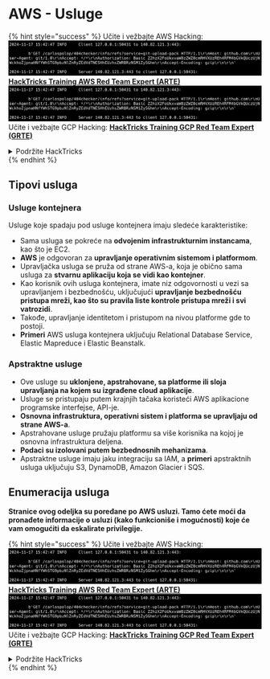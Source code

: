 # AWS - Usluge

{% hint style="success" %}
Učite i vežbajte AWS Hacking:<img src="../../../.gitbook/assets/image (1).png" alt="" data-size="line">[**HackTricks Training AWS Red Team Expert (ARTE)**](https://training.hacktricks.xyz/courses/arte)<img src="../../../.gitbook/assets/image (1).png" alt="" data-size="line">\
Učite i vežbajte GCP Hacking: <img src="../../../.gitbook/assets/image (2).png" alt="" data-size="line">[**HackTricks Training GCP Red Team Expert (GRTE)**<img src="../../../.gitbook/assets/image (2).png" alt="" data-size="line">](https://training.hacktricks.xyz/courses/grte)

<details>

<summary>Podržite HackTricks</summary>

* Proverite [**planove pretplate**](https://github.com/sponsors/carlospolop)!
* **Pridružite se** 💬 [**Discord grupi**](https://discord.gg/hRep4RUj7f) ili [**telegram grupi**](https://t.me/peass) ili **pratite** nas na **Twitteru** 🐦 [**@hacktricks\_live**](https://twitter.com/hacktricks\_live)**.**
* **Podelite hakerske trikove slanjem PR-ova na** [**HackTricks**](https://github.com/carlospolop/hacktricks) i [**HackTricks Cloud**](https://github.com/carlospolop/hacktricks-cloud) github repozitorijume.

</details>
{% endhint %}

## Tipovi usluga

### Usluge kontejnera

Usluge koje spadaju pod usluge kontejnera imaju sledeće karakteristike:

* Sama usluga se pokreće na **odvojenim infrastrukturnim instancama**, kao što je EC2.
* **AWS** je odgovoran za **upravljanje operativnim sistemom i platformom**.
* Upravljačka usluga se pruža od strane AWS-a, koja je obično sama usluga za **stvarnu aplikaciju koja se vidi kao kontejner**.
* Kao korisnik ovih usluga kontejnera, imate niz odgovornosti u vezi sa upravljanjem i bezbednošću, uključujući **upravljanje bezbednošću pristupa mreži, kao što su pravila liste kontrole pristupa mreži i svi vatrozidi**.
* Takođe, upravljanje identitetom i pristupom na nivou platforme gde to postoji.
* **Primeri** AWS usluga kontejnera uključuju Relational Database Service, Elastic Mapreduce i Elastic Beanstalk.

### Apstraktne usluge

* Ove usluge su **uklonjene, apstrahovane, sa platforme ili sloja upravljanja na kojem su izgrađene cloud aplikacije**.
* Usluge se pristupaju putem krajnjih tačaka koristeći AWS aplikacione programske interfejse, API-je.
* **Osnovna infrastruktura, operativni sistem i platforma se upravljaju od strane AWS-a**.
* Apstrahovane usluge pružaju platformu sa više korisnika na kojoj je osnovna infrastruktura deljena.
* **Podaci su izolovani putem bezbednosnih mehanizama**.
* Apstraktne usluge imaju jaku integraciju sa IAM, a **primeri** apstraktnih usluga uključuju S3, DynamoDB, Amazon Glacier i SQS.

## Enumeracija usluga

**Stranice ovog odeljka su poređane po AWS usluzi. Tamo ćete moći da pronađete informacije o usluzi (kako funkcioniše i mogućnosti) koje će vam omogućiti da eskalirate privilegije.**

{% hint style="success" %}
Učite i vežbajte AWS Hacking:<img src="../../../.gitbook/assets/image (1).png" alt="" data-size="line">[**HackTricks Training AWS Red Team Expert (ARTE)**](https://training.hacktricks.xyz/courses/arte)<img src="../../../.gitbook/assets/image (1).png" alt="" data-size="line">\
Učite i vežbajte GCP Hacking: <img src="../../../.gitbook/assets/image (2).png" alt="" data-size="line">[**HackTricks Training GCP Red Team Expert (GRTE)**<img src="../../../.gitbook/assets/image (2).png" alt="" data-size="line">](https://training.hacktricks.xyz/courses/grte)

<details>

<summary>Podržite HackTricks</summary>

* Proverite [**planove pretplate**](https://github.com/sponsors/carlospolop)!
* **Pridružite se** 💬 [**Discord grupi**](https://discord.gg/hRep4RUj7f) ili [**telegram grupi**](https://t.me/peass) ili **pratite** nas na **Twitteru** 🐦 [**@hacktricks\_live**](https://twitter.com/hacktricks\_live)**.**
* **Podelite hakerske trikove slanjem PR-ova na** [**HackTricks**](https://github.com/carlospolop/hacktricks) i [**HackTricks Cloud**](https://github.com/carlospolop/hacktricks-cloud) github repozitorijume.

</details>
{% endhint %}
